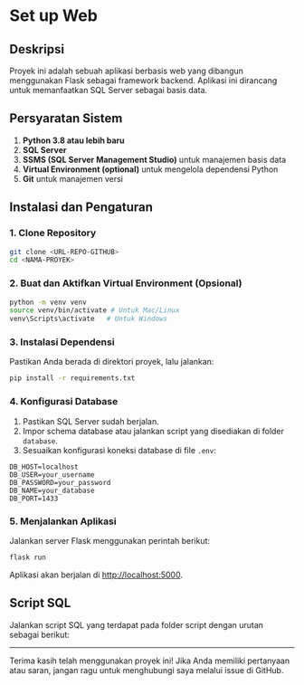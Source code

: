 # Set up Web

## Deskripsi
Proyek ini adalah sebuah aplikasi berbasis web yang dibangun menggunakan Flask sebagai framework backend. Aplikasi ini dirancang untuk memanfaatkan SQL Server sebagai basis data.

## Persyaratan Sistem
1. **Python 3.8 atau lebih baru**
2. **SQL Server**
3. **SSMS (SQL Server Management Studio)** untuk manajemen basis data
4. **Virtual Environment (optional)** untuk mengelola dependensi Python
5. **Git** untuk manajemen versi

## Instalasi dan Pengaturan

### 1. Clone Repository
```bash
git clone <URL-REPO-GITHUB>
cd <NAMA-PROYEK>
```

### 2. Buat dan Aktifkan Virtual Environment (Opsional)
```bash
python -m venv venv
source venv/bin/activate # Untuk Mac/Linux
venv\Scripts\activate   # Untuk Windows
```

### 3. Instalasi Dependensi
Pastikan Anda berada di direktori proyek, lalu jalankan:
```bash
pip install -r requirements.txt
```

### 4. Konfigurasi Database
1. Pastikan SQL Server sudah berjalan.
2. Impor schema database atau jalankan script yang disediakan di folder `database`.
3. Sesuaikan konfigurasi koneksi database di file `.env`:
```env
DB_HOST=localhost
DB_USER=your_username
DB_PASSWORD=your_password
DB_NAME=your_database
DB_PORT=1433
```

### 5. Menjalankan Aplikasi
Jalankan server Flask menggunakan perintah berikut:
```bash
flask run
```
Aplikasi akan berjalan di [http://localhost:5000](http://localhost:5000).

## Script SQL
Jalankan script SQL yang terdapat pada folder script dengan urutan sebagai berikut:

---

Terima kasih telah menggunakan proyek ini! Jika Anda memiliki pertanyaan atau saran, jangan ragu untuk menghubungi saya melalui issue di GitHub.
